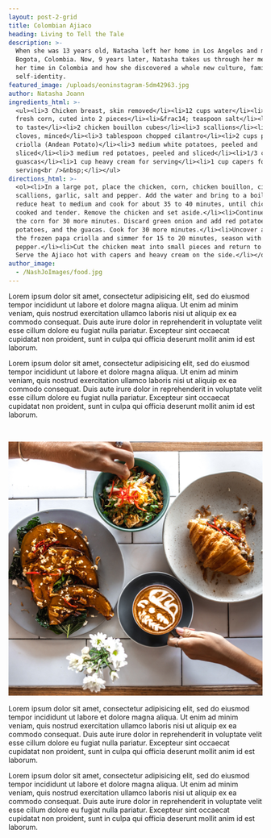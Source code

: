 ```yaml
---
layout: post-2-grid
title: Colombian Ajiaco
heading: Living to Tell the Tale
description: >-
  When she was 13 years old, Natasha left her home in Los Angeles and moved to
  Bogota, Colombia. Now, 9 years later, Natasha takes us through her memories of
  her time in Colombia and how she discovered a whole new culture, family, and
  self-identity.
featured_image: /uploads/eoninstagram-5dm42963.jpg
author: Natasha Joann
ingredients_html: >-
  <ul><li>3 Chicken breast, skin removed</li><li>12 cups water</li><li>3 ears
  fresh corn, cuted into 2 pieces</li><li>&frac14; teaspoon salt</li><li>Pepper
  to taste</li><li>2 chicken bouillon cubes</li><li>3 scallions</li><li>2 garlic
  cloves, minced</li><li>3 tablespoon chopped cilantro</li><li>2 cups papa
  criolla (Andean Potato)</li><li>3 medium white potatoes, peeled and
  sliced</li><li>3 medium red potatoes, peeled and sliced</li><li>1/3 cup
  guascas</li><li>1 cup heavy cream for serving</li><li>1 cup capers for
  serving<br />&nbsp;</li></ul>
directions_html: >-
  <ol><li>In a large pot, place the chicken, corn, chicken bouillon, cilantro,
  scallions, garlic, salt and pepper. Add the water and bring to a boil, then
  reduce heat to medium and cook for about 35 to 40 minutes, until chicken is
  cooked and tender. Remove the chicken and set aside.</li><li>Continue cooking
  the corn for 30 more minutes. Discard green onion and add red potatoes, white
  potatoes, and the guacas. Cook for 30 more minutes.</li><li>Uncover and add
  the frozen papa criolla and simmer for 15 to 20 minutes, season with salt and
  pepper.</li><li>Cut the chicken meat into small pieces and return to the pot.
  Serve the Ajiaco hot with capers and heavy cream on the side.</li></ol>
author_image:
  - /NashJoImages/food.jpg
---
```


Lorem ipsum dolor sit amet, consectetur adipisicing elit, sed do eiusmod tempor incididunt ut labore et dolore magna aliqua. Ut enim ad minim veniam, quis nostrud exercitation ullamco laboris nisi ut aliquip ex ea commodo consequat. Duis aute irure dolor in reprehenderit in voluptate velit esse cillum dolore eu fugiat nulla pariatur. Excepteur sint occaecat cupidatat non proident, sunt in culpa qui officia deserunt mollit anim id est laborum.

Lorem ipsum dolor sit amet, consectetur adipisicing elit, sed do eiusmod tempor incididunt ut labore et dolore magna aliqua. Ut enim ad minim veniam, quis nostrud exercitation ullamco laboris nisi ut aliquip ex ea commodo consequat. Duis aute irure dolor in reprehenderit in voluptate velit esse cillum dolore eu fugiat nulla pariatur. Excepteur sint occaecat cupidatat non proident, sunt in culpa qui officia deserunt mollit anim id est laborum.

 

![](/uploads/eoninstagram-5dm42611.jpg)

Lorem ipsum dolor sit amet, consectetur adipisicing elit, sed do eiusmod tempor incididunt ut labore et dolore magna aliqua. Ut enim ad minim veniam, quis nostrud exercitation ullamco laboris nisi ut aliquip ex ea commodo consequat. Duis aute irure dolor in reprehenderit in voluptate velit esse cillum dolore eu fugiat nulla pariatur. Excepteur sint occaecat cupidatat non proident, sunt in culpa qui officia deserunt mollit anim id est laborum.

Lorem ipsum dolor sit amet, consectetur adipisicing elit, sed do eiusmod tempor incididunt ut labore et dolore magna aliqua. Ut enim ad minim veniam, quis nostrud exercitation ullamco laboris nisi ut aliquip ex ea commodo consequat. Duis aute irure dolor in reprehenderit in voluptate velit esse cillum dolore eu fugiat nulla pariatur. Excepteur sint occaecat cupidatat non proident, sunt in culpa qui officia deserunt mollit anim id est laborum.